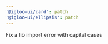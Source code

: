 ```yaml
---
'@igloo-ui/card': patch
'@igloo-ui/ellipsis': patch
---
```


Fix a lib import error with capital cases
